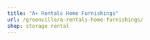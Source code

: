 ```yaml
---
title: "A+ Rentals Home Furnishings"
url: /greenville/a-rentals-home-furnishings/
shop: storage rental
---
```

